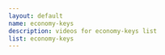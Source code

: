 ```yaml
--- 
layout: default
name: economy-keys
description: videos for economy-keys list
list: economy-keys
---
```


<div class="player">
<div id="player"><!-- "https://www.youtube.com/watch?v={{site.data.lists[page.list][0]}}" --></div>
</div>

